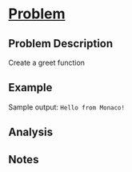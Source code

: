 # [Problem]()

## Problem Description

Create a greet function

## Example

Sample output: `Hello from Monaco!`

## Analysis

## Notes